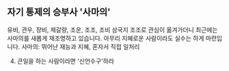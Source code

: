 
## 자기 통제의 승부사 '사마의'
유비, 관우, 장비, 제갈량, 조운, 조조, 조비
삼국지 조조로 관심이 옮겨가더니 최근에는 사마의를 새롭게 재조명하고 있습니다.
아무리 지혜로운 사람이라도 실수는 하게 마련입니다.
사마의: 뛰어난 재능과 지혜, 혼자서 직접 일처리

4. 큰일을 하는 사람이라면 '신언수구'하라
